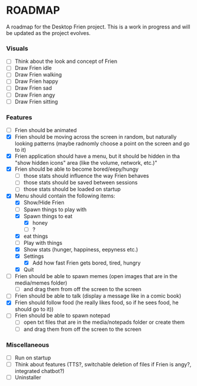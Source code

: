 # ROADMAP
A roadmap for the Desktop Frien project. This is a work in progress and will be updated as the project evolves.

### Visuals
- [ ] Think about the look and concept of Frien
- [ ] Draw Frien idle
- [ ] Draw Frien walking
- [ ] Draw Frien happy
- [ ] Draw Frien sad
- [ ] Draw Frien angy
- [ ] Draw Frien sitting

### Features
- [ ] Frien should be animated
- [x] Frien should be moving across the screen in random, but naturally looking patterns (maybe radnomly choose a point on the screen and go to it)
- [x] Frien application should have a menu, but it should be hidden in tha "show hidden icons" area (like the volume, network, etc.)"
- [x] Frien should be able to become bored/eepy/hungy 
    - [ ] those stats should influence the way Frien behaves
    - [ ] those stats should be saved between sessions
    - [ ] those stats should be loaded on startup
- [x] Menu should contain the following items:
  - [x] Show/Hide Frien
  - [ ] Spawn things to play with
  - [x] Spawn things to eat
      - [x] honey
      - [ ] ?
  - [x] eat things
  - [ ] Play with things
  - [x] Show stats (hunger, happiness, eepyness etc.)
  - [x] Settings
      - [x] Add how fast Frien gets bored, tired, hungry
  - [x] Quit
- [ ] Frien should be able to spawn memes (open images that are in the media/memes folder) 
    - [ ] and drag them from off the screen to the screen
- [ ] Frien should be able to talk (display a message like in a comic book)
- [x] Frien should follow food (he really likes food, so if he sees food, he should go to it))
- [ ] Frien should be able to spawn notepad 
    - [ ] open txt files that are in the media/notepads folder or create them
    - [ ] and drag them from off the screen to the screen

### Miscellaneous
- [ ] Run on startup
- [ ] Think about features (TTS?, switchable deletion of files if Frien is angy?, integrated chatbot?)
- [ ] Uninstaller